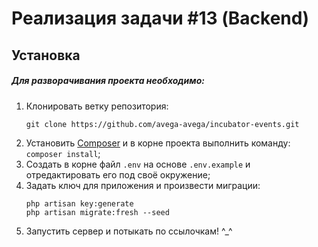 # Реализация задачи #13 (Backend)

## Установка
   
##### Для разворачивания проекта необходимо:
1. Клонировать ветку репозитория:
    ```
    git clone https://github.com/avega-avega/incubator-events.git
    ```
2. Установить [Composer](https://getcomposer.org/download/ "Download Composer") и в корне проекта выполнить команду: `composer install`;
3. Создать в корне файл `.env` на основе `.env.example` и отредактировать его под своё окружение; 
4. Задать ключ для приложения и произвести миграции: 
    ```
    php artisan key:generate
    php artisan migrate:fresh --seed
5. Запустить сервер и потыкать по ссылочкам!  \^_^

